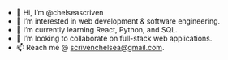 - 👋 Hi, I’m @chelseascriven
- 👀 I’m interested in web development & software engineering. 
- 🌱 I’m currently learning React, Python, and SQL. 
- 💞️ I’m looking to collaborate on full-stack web applications. 
- 📫 Reach me @ scrivenchelsea@gmail.com. 

<!---
chelseascriven/chelseascriven is a ✨ special ✨ repository because its `README.md` (this file) appears on your GitHub profile.
You can click the Preview link to take a look at your changes.
--->
